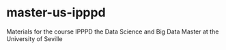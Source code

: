 # master-us-ipppd
Materials for the course IPPPD the Data Science and Big Data Master at the University of Seville

